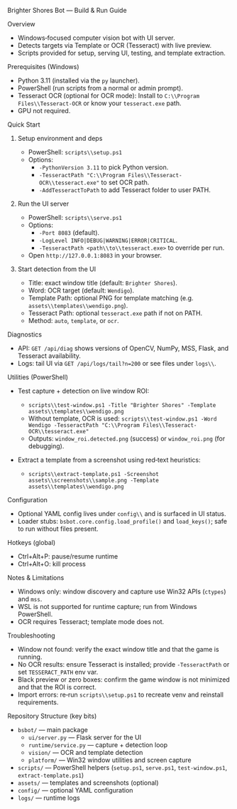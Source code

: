 Brighter Shores Bot — Build & Run Guide

Overview
- Windows‑focused computer vision bot with UI server.
- Detects targets via Template or OCR (Tesseract) with live preview.
- Scripts provided for setup, serving UI, testing, and template extraction.

Prerequisites (Windows)
- Python 3.11 (installed via the `py` launcher).
- PowerShell (run scripts from a normal or admin prompt).
- Tesseract OCR (optional for OCR mode): Install to `C:\\Program Files\\Tesseract-OCR` or know your `tesseract.exe` path.
- GPU not required.

Quick Start
1) Setup environment and deps
   - PowerShell: `scripts\\setup.ps1`
   - Options:
     - `-PythonVersion 3.11` to pick Python version.
     - `-TesseractPath "C:\\Program Files\\Tesseract-OCR\\tesseract.exe"` to set OCR path.
     - `-AddTesseractToPath` to add Tesseract folder to user PATH.

2) Run the UI server
   - PowerShell: `scripts\\serve.ps1`
   - Options:
     - `-Port 8083` (default).
     - `-LogLevel INFO|DEBUG|WARNING|ERROR|CRITICAL`.
     - `-TesseractPath <path\\to\\tesseract.exe>` to override per run.
   - Open `http://127.0.0.1:8083` in your browser.

3) Start detection from the UI
   - Title: exact window title (default: `Brighter Shores`).
   - Word: OCR target (default: `Wendigo`).
   - Template Path: optional PNG for template matching (e.g. `assets\\templates\\wendigo.png`).
   - Tesseract Path: optional `tesseract.exe` path if not on PATH.
   - Method: `auto`, `template`, or `ocr`.

Diagnostics
- API: `GET /api/diag` shows versions of OpenCV, NumPy, MSS, Flask, and Tesseract availability.
- Logs: tail UI via `GET /api/logs/tail?n=200` or see files under `logs\\`.

Utilities (PowerShell)
- Test capture + detection on live window ROI:
  - `scripts\\test-window.ps1 -Title "Brighter Shores" -Template assets\\templates\\wendigo.png`
  - Without template, OCR is used: `scripts\\test-window.ps1 -Word Wendigo -TesseractPath "C:\\Program Files\\Tesseract-OCR\\tesseract.exe"`
  - Outputs: `window_roi.detected.png` (success) or `window_roi.png` (for debugging).

- Extract a template from a screenshot using red‑text heuristics:
  - `scripts\\extract-template.ps1 -Screenshot assets\\screenshots\\sample.png -Template assets\\templates\\wendigo.png`

Configuration
- Optional YAML config lives under `config\\` and is surfaced in UI status.
- Loader stubs: `bsbot.core.config.load_profile()` and `load_keys()`; safe to run without files present.

Hotkeys (global)
- Ctrl+Alt+P: pause/resume runtime
- Ctrl+Alt+O: kill process

Notes & Limitations
- Windows only: window discovery and capture use Win32 APIs (`ctypes`) and `mss`.
- WSL is not supported for runtime capture; run from Windows PowerShell.
- OCR requires Tesseract; template mode does not.

Troubleshooting
- Window not found: verify the exact window title and that the game is running.
- No OCR results: ensure Tesseract is installed; provide `-TesseractPath` or set `TESSERACT_PATH` env var.
- Black preview or zero boxes: confirm the game window is not minimized and that the ROI is correct.
- Import errors: re‑run `scripts\\setup.ps1` to recreate venv and reinstall requirements.

Repository Structure (key bits)
- `bsbot/` — main package
  - `ui/server.py` — Flask server for the UI
  - `runtime/service.py` — capture + detection loop
  - `vision/` — OCR and template detection
  - `platform/` — Win32 window utilities and screen capture
- `scripts/` — PowerShell helpers (`setup.ps1`, `serve.ps1`, `test-window.ps1`, `extract-template.ps1`)
- `assets/` — templates and screenshots (optional)
- `config/` — optional YAML configuration
- `logs/` — runtime logs
